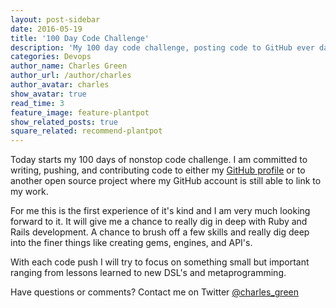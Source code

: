 ```yaml
---
layout: post-sidebar
date: 2016-05-19
title: '100 Day Code Challenge'
description: 'My 100 day code challenge, posting code to GitHub ever day for 100 days.'
categories: Devops
author_name: Charles Green
author_url: /author/charles
author_avatar: charles
show_avatar: true
read_time: 3
feature_image: feature-plantpot
show_related_posts: true
square_related: recommend-plantpot
---
```



Today starts my 100 days of nonstop code challenge. I am committed to writing, pushing, and contributing code to either my [GitHub profile](https://github.com/charlesgreen/) or to another open source project where my GitHub account is still able to link to my work.

For me this is the first experience of it's kind and I am very much looking forward to it. It will give me a chance to really dig in deep with Ruby and Rails development. A chance to brush off a few skills and really dig deep into the finer things like creating gems, engines, and API's.

With each code push I will try to focus on something small but important ranging from lessons learned to new DSL's and metaprogramming.

Have questions or comments? Contact me on Twitter [@charles_green](https://twitter.com/charles_green)
